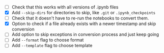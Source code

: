 - [ ] Check that this works with all versions of .ipynb files
- [x] Add `--skip-dirs` for directories to skip, like `.git` or `.ipynb_checkpoints`
- [ ] Check that it doesn't have to re-run the notebooks to convert them.
- [x] Option to check if a file already exists with a newer timestamp and skip conversion
- [ ] Add option to skip exceptions in conversion process and just keep going
- [ ] Add `--format` flag to choose format
- [ ] Add `--template` flag to choose template
